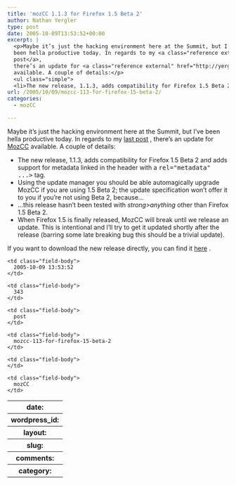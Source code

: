 ```yaml
---
title: 'mozCC 1.1.3 for Firefox 1.5 Beta 2'
author: Nathan Yergler
type: post
date: 2005-10-09T13:53:52+00:00
excerpt: |
  <p>Maybe it’s just the hacking environment here at the Summit, but I’ve
  been hella productive today. In regards to my <a class="reference external" href="http://yergler.net/blog/archives/2005/10/09/mozcc-with-firefox-15-beta-2">last
  post</a>,
  there’s an update for <a class="reference external" href="http://yergler.net/projects/mozcc">MozCC</a>
  available. A couple of details:</p>
  <ul class="simple">
  <li>The new release, 1.1.3, adds compatibility for Firefox 1.5 Beta 2 and ...</li></ul>
url: /2005/10/09/mozcc-113-for-firefox-15-beta-2/
categories:
  - mozCC

---
```

Maybe it’s just the hacking environment here at the Summit, but I’ve been hella productive today. In regards to my [last post][1] , there’s an update for [MozCC][2]  available. A couple of details:

<ul class="simple">
  <li>
    The new release, 1.1.3, adds compatibility for Firefox 1.5 Beta 2 and adds support for metadata linked in the header with a <tt class="docutils literal"><link <span class="pre">rel="metadata"</span> <span class="pre">...></span></tt> tag.
  </li>
  <li>
    Using the update manager you should be able automagically upgrade MozCC if you are using 1.5 Beta 2; the update specification won’t offer it to you if you’re not using Beta 2, because…
  </li>
  <li>
    &#8230;this release hasn’t been tested with <em>strong>anything</em> other than Firefox 1.5 Beta 2.
  </li>
  <li>
    When Firefox 1.5 is finally released, MozCC will break until we release an update. This is intentional and I’ll try to get it updated shortly after the release (barring some late breaking bug this should be a trivial update).
  </li>
</ul>

If you want to download the new release directly, you can find it [here][3] .

<table class="docutils field-list" frame="void" rules="none">
  <col class="field-name" /> <col class="field-body" /> <tr class="field">
    <th class="field-name">
      date:
    </th>

    <td class="field-body">
      2005-10-09 13:53:52
    </td>
  </tr>

  <tr class="field">
    <th class="field-name">
      wordpress_id:
    </th>

    <td class="field-body">
      343
    </td>
  </tr>

  <tr class="field">
    <th class="field-name">
      layout:
    </th>

    <td class="field-body">
      post
    </td>
  </tr>

  <tr class="field">
    <th class="field-name">
      slug:
    </th>

    <td class="field-body">
      mozcc-113-for-firefox-15-beta-2
    </td>
  </tr>

  <tr class="field">
    <th class="field-name">
      comments:
    </th>

    <td class="field-body">
    </td>
  </tr>

  <tr class="field">
    <th class="field-name">
      category:
    </th>

    <td class="field-body">
      mozCC
    </td>
  </tr>
</table>

 [1]: http://yergler.net/blog/archives/2005/10/09/mozcc-with-firefox-15-beta-2
 [2]: http://yergler.net/projects/mozcc
 [3]: http://drop.creativecommons.org/mozcc/releases/mozcc-1.1.3.xpi